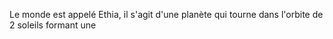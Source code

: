 Le monde est appelé Ethia, il s'agit d'une planète qui tourne dans l'orbite de 2 soleils formant une 